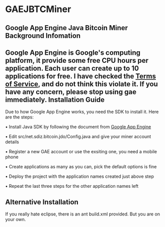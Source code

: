 GAEJBTCMiner
=========
Google App Engine Java Bitcoin Miner
Background Infomation
---------
Google App Engine is Google's computing platform, it provide some free CPU hours per application. Each user can create up to 10 applications for free. I have checked the [Terms of Service](https://developers.google.com/appengine/terms), and do not think this violate it. If you have any concern, please stop using gae immediately.
Installation Guide
---------
Due to how Google App Engine works, you need the SDK to install it. Here are the steps:

• Install Java SDK by following the document from [Google App Engine](https://developers.google.com/appengine/docs/java/gettingstarted/installing)

• Edit src/net.sdiz.bitcoin.jdo/Config.java and give your miner account details

• Register a new GAE account or use the exsiting one, you need a mobile phone

• Create applications as many as you can, pick the default options is fine

• Deploy the project with the application names created just above step 

• Repeat the last three steps for the other application names left

Alternative Installation
---------
If you really hate eclipse, there is an ant build.xml provided. But you are on your own.
